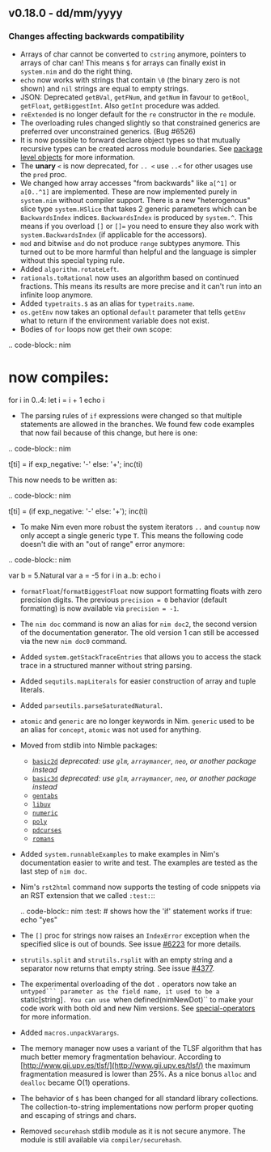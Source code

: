 ## v0.18.0 - dd/mm/yyyy

### Changes affecting backwards compatibility


- Arrays of char cannot be converted to ``cstring`` anymore, pointers to
  arrays of char can! This means ``$`` for arrays can finally exist
  in ``system.nim`` and do the right thing.
- ``echo`` now works with strings that contain ``\0`` (the binary zero is not
  shown) and ``nil`` strings are equal to empty strings.
- JSON: Deprecated `getBVal`, `getFNum`, and `getNum` in favour to
  `getBool`, `getFloat`, `getBiggestInt`. Also `getInt` procedure was added.
- `reExtended` is no longer default for the `re` constructor in the `re`
  module.
- The overloading rules changed slightly so that constrained generics are
  preferred over unconstrained generics. (Bug #6526)
- It is now possible to forward declare object types so that mutually
  recursive types can be created across module boundaries. See
  [package level objects](https://nim-lang.org/docs/manual.html#package-level-objects)
  for more information.
- The **unary** ``<`` is now deprecated, for ``.. <`` use ``..<`` for other usages
  use the ``pred`` proc.
- We changed how array accesses "from backwards" like ``a[^1]`` or ``a[0..^1]`` are
  implemented. These are now implemented purely in ``system.nim`` without compiler
  support. There is a new "heterogenous" slice type ``system.HSlice`` that takes 2
  generic parameters which can be ``BackwardsIndex`` indices. ``BackwardsIndex`` is
  produced by ``system.^``.
  This means if you overload ``[]`` or ``[]=`` you need to ensure they also work
  with ``system.BackwardsIndex`` (if applicable for the accessors).
- ``mod`` and bitwise ``and`` do not produce ``range`` subtypes anymore. This
  turned out to be more harmful than helpful and the language is simpler
  without this special typing rule.
- Added ``algorithm.rotateLeft``.
- ``rationals.toRational`` now uses an algorithm based on continued fractions.
  This means its results are more precise and it can't run into an infinite loop
  anymore.
- Added ``typetraits.$`` as an alias for ``typetraits.name``.
- ``os.getEnv`` now takes an optional ``default`` parameter that tells ``getEnv``
  what to return if the environment variable does not exist.
- Bodies of ``for`` loops now get their own scope:

.. code-block:: nim
  # now compiles:
  for i in 0..4:
    let i = i + 1
    echo i

- The parsing rules of ``if`` expressions were changed so that multiple
  statements are allowed in the branches. We found few code examples that
  now fail because of this change, but here is one:

.. code-block:: nim

  t[ti] = if exp_negative: '-' else: '+'; inc(ti)

This now needs to be written as:

.. code-block:: nim

  t[ti] = (if exp_negative: '-' else: '+'); inc(ti)

- To make Nim even more robust the system iterators ``..`` and ``countup``
  now only accept a single generic type ``T``. This means the following code
  doesn't die with an "out of range" error anymore:

.. code-block:: nim

  var b = 5.Natural
  var a = -5
  for i in a..b:
    echo i

- ``formatFloat``/``formatBiggestFloat`` now support formatting floats with zero
  precision digits. The previous ``precision = 0`` behavior (default formatting)
  is now available via ``precision = -1``.
- The ``nim doc`` command is now an alias for ``nim doc2``, the second version of
  the documentation generator. The old version 1 can still be accessed
  via the new ``nim doc0`` command.
- Added ``system.getStackTraceEntries`` that allows you to access the stack
  trace in a structured manner without string parsing.
- Added ``sequtils.mapLiterals`` for easier construction of array and tuple
  literals.
- Added ``parseutils.parseSaturatedNatural``.
- ``atomic`` and ``generic`` are no longer keywords in Nim. ``generic`` used to be
  an alias for ``concept``, ``atomic`` was not used for anything.
- Moved from stdlib into Nimble packages:
  - [``basic2d``](https://github.com/nim-lang/basic2d)
    _deprecated: use ``glm``, ``arraymancer``, ``neo``, or another package instead_
  - [``basic3d``](https://github.com/nim-lang/basic3d)
    _deprecated: use ``glm``, ``arraymancer``, ``neo``, or another package instead_
  - [``gentabs``](https://github.com/lcrees/gentabs)
  - [``libuv``](https://github.com/lcrees/libuv)
  - [``numeric``](https://github.com/lcrees/polynumeric)
  - [``poly``](https://github.com/lcrees/polynumeric)
  - [``pdcurses``](https://github.com/lcrees/pdcurses)
  - [``romans``](https://github.com/lcrees/romans)

- Added ``system.runnableExamples`` to make examples in Nim's documentation easier
  to write and test. The examples are tested as the last step of
  ``nim doc``.
- Nim's ``rst2html`` command now supports the testing of code snippets via an RST
  extension that we called ``:test:``::

    .. code-block:: nim
        :test:
      # shows how the 'if' statement works
      if true: echo "yes"
- The ``[]`` proc for strings now raises an ``IndexError`` exception when
  the specified slice is out of bounds. See issue
  [#6223](https://github.com/nim-lang/Nim/issues/6223) for more details.
- ``strutils.split`` and ``strutils.rsplit`` with an empty string and a
  separator now returns that empty string.
  See issue [#4377](https://github.com/nim-lang/Nim/issues/4377).
- The experimental overloading of the dot ``.`` operators now take
  an ``untyped``` parameter as the field name, it used to be
  a ``static[string]``. You can use ``when defined(nimNewDot)`` to make
  your code work with both old and new Nim versions.
  See [special-operators](https://nim-lang.org/docs/manual.html#special-operators)
  for more information.
- Added ``macros.unpackVarargs``.
- The memory manager now uses a variant of the TLSF algorithm that has much
  better memory fragmentation behaviour. According
  to [http://www.gii.upv.es/tlsf/](http://www.gii.upv.es/tlsf/) the maximum
  fragmentation measured is lower than 25%. As a nice bonus ``alloc`` and
  ``dealloc`` became O(1) operations.
- The behavior of ``$`` has been changed for all standard library collections. The
  collection-to-string implementations now perform proper quoting and escaping of
  strings and chars.
- Removed ``securehash`` stdlib module as it is not secure anymore. The module
  is still available via ``compiler/securehash``.

